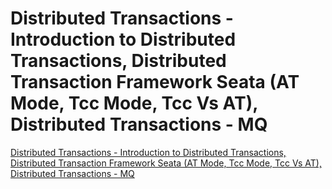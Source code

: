 # Distributed Transactions - Introduction to Distributed Transactions, Distributed Transaction Framework Seata (AT Mode, Tcc Mode, Tcc Vs AT), Distributed Transactions - MQ
[Distributed Transactions - Introduction to Distributed Transactions, Distributed Transaction Framework Seata (AT Mode, Tcc Mode, Tcc Vs AT), Distributed Transactions - MQ](https://aiwithcloud.com/2022/09/19/distributed_transactions___introduction_to_distributed_transactions_distributed_transaction_framework_seata_at_mode_tcc_mode_tcc_vs_at_distributed_transactions___mq/)